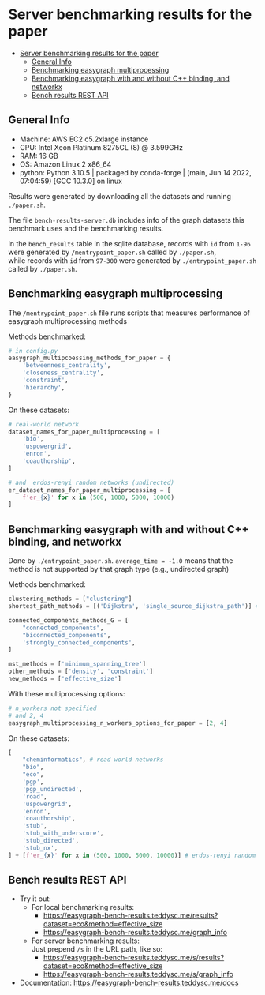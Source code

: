 # Server benchmarking results for the paper

- [Server benchmarking results for the paper](#server-benchmarking-results-for-the-paper)
  - [General Info](#general-info)
  - [Benchmarking easygraph multiprocessing](#benchmarking-easygraph-multiprocessing)
  - [Benchmarking easygraph with and without C++ binding, and networkx](#benchmarking-easygraph-with-and-without-c-binding-and-networkx)
  - [Bench results REST API](#bench-results-rest-api)

## General Info

- Machine: AWS EC2 c5.2xlarge instance
- CPU: Intel Xeon Platinum 8275CL (8) @ 3.599GHz 
- RAM: 16 GB
- OS: Amazon Linux 2 x86_64
- python: Python 3.10.5 | packaged by conda-forge | (main, Jun 14 2022, 07:04:59) [GCC 10.3.0] on linux

Results were generated by downloading all the datasets and running `./paper.sh`.

The file `bench-results-server.db` includes info of the graph datasets this benchmark uses and the benchmarking results.

In the `bench_results` table in the sqlite database, records with `id` from `1-96` were generated by `/mentrypoint_paper.sh` called by `./paper.sh`,  
while records with `id` from `97-300` were generated by `./entrypoint_paper.sh` called by `./paper.sh`.

## Benchmarking easygraph multiprocessing

The `/mentrypoint_paper.sh` file runs scripts that measures performance of easygraph multiprocessing methods

Methods benchmarked: 

```python
# in config.py
easygraph_multipcoessing_methods_for_paper = {
    'betweenness_centrality',
    'closeness_centrality',
    'constraint',
    'hierarchy',
}
```

On these datasets:

```python
# real-world network
dataset_names_for_paper_multiprocessing = [
    'bio',
    'uspowergrid',
    'enron',
    'coauthorship',
]

# and  erdos-renyi random networks (undirected)
er_dataset_names_for_paper_multiprocessing = [
    f'er_{x}' for x in (500, 1000, 5000, 10000)
]
```

## Benchmarking easygraph with and without C++ binding, and networkx

Done by `./entrypoint_paper.sh`.
`average_time = -1.0` means that the method is not supported by that graph type (e.g., undirected graph)

Methods benchmarked:

```python
clustering_methods = ["clustering"]
shortest_path_methods = [('Dijkstra', 'single_source_dijkstra_path')] # eg.Dijkstra() vs nx.single_source_dijkstra_path()

connected_components_methods_G = [
    "connected_components",
    "biconnected_components",
    'strongly_connected_components',
]

mst_methods = ['minimum_spanning_tree']
other_methods = ['density', 'constraint']
new_methods = ['effective_size']
```

With these multiprocessing options:

```python
# n_workers not specified
# and 2, 4
easygraph_multiprocessing_n_workers_options_for_paper = [2, 4]
```

On these datasets:

```python
[
    "cheminformatics", # read world networks
    "bio",
    "eco",
    'pgp',
    'pgp_undirected',
    'road',
    'uspowergrid',
    'enron',
    'coauthorship',
    'stub',
    'stub_with_underscore',
    'stub_directed',
    'stub_nx',
] + [f'er_{x}' for x in (500, 1000, 5000, 10000)] # erdos-renyi random networks (undirected)

```

## Bench results REST API

- Try it out: 
  - For local benchmarking results:
    - https://easygraph-bench-results.teddysc.me/results?dataset=eco&method=effective_size
    - https://easygraph-bench-results.teddysc.me/graph_info
  - For server benchmarking results:  
    Just prepend `/s` in the URL path, like so:
    - https://easygraph-bench-results.teddysc.me/s/results?dataset=eco&method=effective_size
    - https://easygraph-bench-results.teddysc.me/s/graph_info
- Documentation: https://easygraph-bench-results.teddysc.me/docs